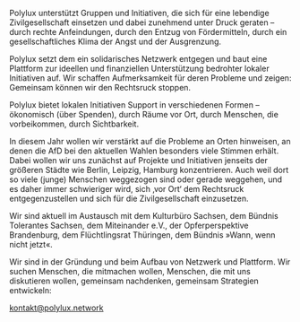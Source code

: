 Polylux unterstützt Gruppen und Initiativen, die sich für eine lebendige
Zivilgesellschaft einsetzen und dabei zunehmend unter Druck geraten – durch
rechte Anfeindungen, durch den Entzug von Fördermitteln, durch ein
gesellschaftliches Klima der Angst und der Ausgrenzung.

Polylux setzt dem ein solidarisches Netzwerk entgegen und baut eine Plattform
zur ideellen und finanziellen Unterstützung bedrohter lokaler Initiativen auf.
Wir schaffen Aufmerksamkeit für deren Probleme und zeigen: Gemeinsam  können
wir den Rechtsruck stoppen.

Polylux bietet lokalen Initiativen Support in verschiedenen Formen –
ökonomisch (über Spenden), durch Räume vor Ort, durch Menschen, die
vorbeikommen, durch Sichtbarkeit.

In diesem Jahr wollen wir verstärkt auf die Probleme an Orten hinweisen, an
denen die AfD bei den aktuellen Wahlen besonders viele Stimmen erhält. Dabei
wollen wir uns zunächst auf Projekte und Initiativen jenseits der größeren
Städte wie Berlin, Leipzig, Hamburg konzentrieren. Auch weil dort so viele
(junge) Menschen weggezogen sind oder gerade weggehen, und es daher immer
schwieriger wird, sich ‚vor Ort‘  dem Rechtsruck entgegenzustellen und sich für
die Zivilgesellschaft einzusetzen.

Wir sind aktuell im Austausch mit dem Kulturbüro Sachsen, dem Bündnis
Tolerantes Sachsen, dem Miteinander e.V., der Opferperspektive Brandenburg,
dem Flüchtlingsrat Thüringen, dem Bündnis »Wann, wenn nicht jetzt«.

Wir sind in der Gründung und beim Aufbau von Netzwerk und Plattform. Wir suchen
Menschen, die mitmachen wollen, Menschen, die mit uns diskutieren wollen,
gemeinsam nachdenken, gemeinsam Strategien entwickeln:

[kontakt@polylux.network](mailto:kontakt@polylux.network)
